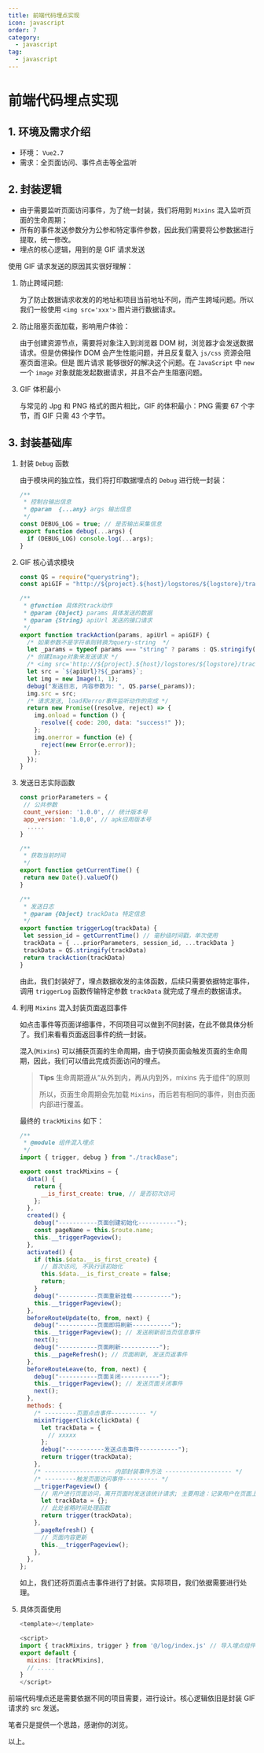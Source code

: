```yaml
---
title: 前端代码埋点实现
icon: javascript
order: 7
category:
  - javascript
tag:
  - javascript
---
```


# 前端代码埋点实现

## 1. 环境及需求介绍

- 环境： `Vue2.7`
- 需求：全页面访问、事件点击等全监听

## 2. 封装逻辑

- 由于需要监听页面访问事件，为了统一封装，我们将用到 `Mixins` 混入监听页面的生命周期；
- 所有的事件发送参数分为公参和特定事件参数，因此我们需要将公参数据进行提取，统一修改。
- 埋点的核心逻辑，用到的是 GIF 请求发送

使用 GIF 请求发送的原因其实很好理解：

1. 防止跨域问题:

   为了防止数据请求收发的的地址和项目当前地址不同，而产生跨域问题。所以我们一般使用 `<img src='xxx'>` 图片进行数据请求。

2. 防止阻塞页面加载，影响用户体验：

   由于创建资源节点，需要将对象注入到浏览器 DOM 树，浏览器才会发送数据请求。但是仿佛操作 DOM 会产生性能问题，并且反复载入 `js/css` 资源会阻塞页面渲染。但是 图片请求 能够很好的解决这个问题。在 `JavaScript` 中 `new` 一个 `image` 对象就能发起数据请求，并且不会产生阻塞问题。

3. GIF 体积最小

   与常见的 Jpg 和 PNG 格式的图片相比，GIF 的体积最小：PNG 需要 67 个字节，而 GIF 只需 43 个字节。

## 3. 封装基础库

1. 封装 `Debug` 函数

   由于模块间的独立性，我们将打印数据埋点的 `Debug` 进行统一封装：

   ```js
   /**
    * 控制台输出信息
    * @param  {...any} args 输出信息
    */
   const DEBUG_LOG = true; // 是否输出采集信息
   export function debug(...args) {
     if (DEBUG_LOG) console.log(...args);
   }
   ```

2. GIF 核心请求模块

   ```js
   const QS = require("querystring");
   const apiGIF = "http://${project}.${host}/logstores/${logstore}/track.gif";

   /**
    * @function 具体的track动作
    * @param {Object} params 具体发送的数据
    * @param {String} apiUrl 发送的接口请求
    */
   export function trackAction(params, apiUrl = apiGIF) {
     /* 如果参数不是字符串则转换为query-string  */
     let _params = typeof params === "string" ? params : QS.stringify(params);
     /* 创建Image对象来发送请求 */
     /* <img src='http://${project}.${host}/logstores/${logstore}/track.gif?APIVersion=0.6.0&key1=val1&key2=val2'/> */
     let src = `${apiUrl}?${_params}`;
     let img = new Image(1, 1);
     debug("发送日志, 内容参数为: ", QS.parse(_params));
     img.src = src;
     /* 请求发送, load和error事件监听动作的完成 */
     return new Promise((resolve, reject) => {
       img.onload = function () {
         resolve({ code: 200, data: "success!" });
       };
       img.onerror = function (e) {
         reject(new Error(e.error));
       };
     });
   }
   ```

3. 发送日志实际函数

   ```js
   const priorParameters = {
   	// 公共参数
   	count_version: '1.0.0', // 统计版本号
   	app_version: '1.0,0', // apk应用版本号
     .....
   }

   /**
    * 获取当前时间
    */
   export function getCurrentTime() {
   	return new Date().valueOf()
   }

   /**
    * 发送日志
    * @param {Object} trackData 特定信息
    */
   export function triggerLog(trackData) {
   	let session_id = getCurrentTime() // 毫秒级时间戳，单次使用
   	trackData = { ...priorParameters, session_id, ...trackData }
   	trackData = QS.stringify(trackData)
   	return trackAction(trackData)
   }
   ```

   由此，我们封装好了，埋点数据收发的主体函数，后续只需要依据特定事件，调用 `triggerLog` 函数传输特定参数 `trackData` 就完成了埋点的数据请求。

4. 利用 `Mixins` 混入封装页面返回事件

   如点击事件等页面详细事件，不同项目可以做到不同封装，在此不做具体分析了。我们来看看页面返回事件的统一封装。

   混入(`Mixins`) 可以捕获页面的生命周期，由于切换页面会触发页面的生命周期，因此，我们可以借此完成页面访问的埋点。

   > **Tips** 生命周期遵从“从外到内，再从内到外，mixins 先于组件”的原则
   >
   > 所以，页面生命周期会先加载 `Mixins`，而后若有相同的事件，则由页面内部进行覆盖。

   最终的 `trackMixins` 如下：

   ```js
   /**
    * @module 组件混入埋点
    */
   import { trigger, debug } from "./trackBase";

   export const trackMixins = {
     data() {
       return {
         __is_first_create: true, // 是否初次访问
       };
     },
     created() {
       debug("-----------页面创建初始化-----------");
       const pageName = this.$route.name;
       this.__triggerPageview();
     },
     activated() {
       if (this.$data.__is_first_create) {
         // 首次访问, 不执行该初始化
         this.$data.__is_first_create = false;
         return;
       }
       debug("-----------页面重新挂载-----------");
       this.__triggerPageview();
     },
     beforeRouteUpdate(to, from, next) {
       debug("-----------页面即将刷新-----------");
       this.__triggerPageview(); // 发送刷新前当页信息事件
       next();
       debug("-----------页面刷新-----------");
       this.__pageRefresh(); // 页面刷新, 发送页返事件
     },
     beforeRouteLeave(to, from, next) {
       debug("-----------页面关闭-----------");
       this.__triggerPageview(); // 发送页面关闭事件
       next();
     },
     methods: {
       /* ---------页面点击事件---------- */
       mixinTriggerClick(clickData) {
         let trackData = {
           // xxxxx
         };
         debug("-----------发送点击事件-----------");
         return trigger(trackData);
       },
       /* ------------------- 内部封装事件方法 ------------------- */
       /* ---------触发页面访问事件---------- */
       __triggerPageview() {
         // 用户进行页面访问，离开页面时发送该统计请求; 主要用途：记录用户在页面上的浏览操作行为
         let trackData = {};
         // 此处省略时间处理函数
         return trigger(trackData);
       },
       __pageRefresh() {
         // 页面内容更新
         this.__triggerPageview();
       },
     },
   };
   ```

   如上，我们还将页面点击事件进行了封装。实际项目，我们依据需要进行处理。

5. 具体页面使用

   ```js
   <template></template>

   <script>
   import { trackMixins, trigger } from '@/log/index.js' // 导入埋点组件
   export default {
     mixins: [trackMixins],
     // .....
   }
   </script>
   ```

前端代码埋点还是需要依据不同的项目需要，进行设计。核心逻辑依旧是封装 GIF 请求的 src 发送。

笔者只是提供一个思路，感谢你的浏览。

以上。
